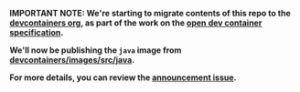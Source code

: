 **IMPORTANT NOTE: We're starting to migrate contents of this repo to the
[devcontainers org](https://github.com/devcontainers), as part of the work on
the [open dev container specification](https://containers.dev).**

**We'll now be publishing the `java` image from
[devcontainers/images/src/java](https://github.com/devcontainers/images/tree/main/src/java).**

**For more details, you can review the
[announcement issue](https://github.com/microsoft/vscode-dev-containers/issues/1589).**
